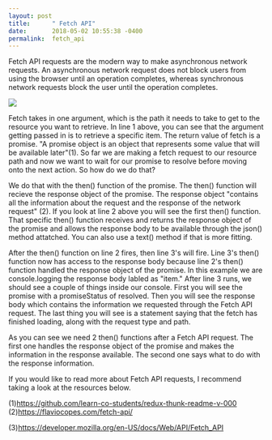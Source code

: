 ```yaml
---
layout: post
title:      " Fetch API"
date:       2018-05-02 10:55:38 -0400
permalink:  fetch_api
---
```



Fetch API requests are the modern way to make asynchronous network requests. An asynchronous network request does not block users from using the browser until an operation completes, whereas synchronous network requests  block the user until the operation completes. 

![](http://i.imgur.com/wBaDT29.png)

Fetch takes in one argument, which is the path it needs to take to get to the resource you want to retrieve. In line 1 above, you can see that the argument getting passed in is to retrieve a specific item. The return value of fetch is a promise.  "A promise object is an object that represents some value that will be available later"(1).  So far we are making a fetch request to our resource path and now we want to wait for our promise to resolve before moving onto the next action. So how do we do that? 

We do that with the then() function of the promise. The then() function will recieve the response object of the promise. The response object "contains all the information about the request and the response of the network request" (2). If you look at line 2 above you will see the first then() function. That specific then() function receives and returns the response object of the promise and allows the response body to be available through the json() method attatched. You can also use a text() method if that is more fitting.

After the then() function on line 2 fires, then line 3's will fire. Line 3's then() function now has access to the response body because line 2's then() function handled the response object of the promise. In this example we are console.logging the response body labled as "item." After line 3 runs, we should see a couple of things inside our console. First you will see the promise with a promiseStatus of resolved. Then you will see the response body which contains the information we requested through the Fetch API request.  The last thing you will see is a statement saying that the fetch has finished loading, along with the request type and path. 

As you can see we need 2 then() functions after a Fetch API request. The first one handles the response object of the promise and makes the information in the response available. The second one says what to do with the response information. 

If you would like to read more about Fetch API requests, I recommend taking a look at the resources below.



(1)https://github.com/learn-co-students/redux-thunk-readme-v-000
(2)https://flaviocopes.com/fetch-api/

(3)https://developer.mozilla.org/en-US/docs/Web/API/Fetch_API
